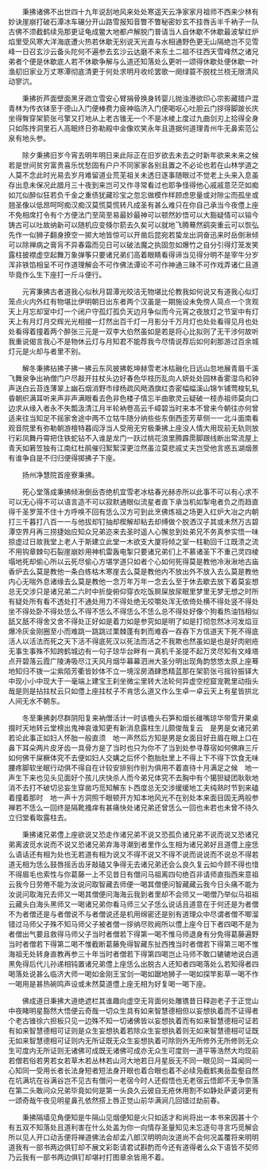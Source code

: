 <!-- { "loadSidebar": true } -->
　　秉拂诸佛不出世四十九年说刮地风来处处寒遥天云净家家月祖师不西来少林有妙诀崖崩打破石潭冰车碾分开山路雪报知音瞥不瞥秘密妙玄不挂唇舌半千衲子一队古佛不须截鹤续凫那更证龟成鳖大地都卢解脱门普请当人自休歇不休歇最波挈红炉焰里受风寒大洋海底遭火热若休歇无别说天光直与水相通野色更无山隔绝岂不见雪峰一日召玄沙云备头陀何不遍参去玄沙云达磨不来东土二祖不往西天雪峰然之诸兄弟者个便是休歇底人若不休歇争解与么道还知落处么更听一颂得休歇处便休歇一叶渔舠旧家业万丈寒潭彻底清更于何处求明月收纶罢歌一阕绿蓑不脱枕兰桡无限清风动寥泬。

　　秉拂折芦面壁面黑牙疏立雪安心臂捐骨换身转婴儿抛浊港欲印心宗影藏猎户混青林为传衣钵至于德山入门便棒费力疲神临济入门便喝呕心吐胆云门拶得脚跛长庆坐得臀穿架箭张弓擎又打地从上老古锥无一个不是冰棱上度过九曲剑刃上拾得全身只如陈抟洞里石人高眠终日弥勒殿中金像欢笑永年且道据何道理青州牛无鼻索范公泉有地头参。

　　除夕秉拂旧岁今宵去明年明日来此际正在旧岁欲去未去之时新年欲来未来之候若是世间贫穷富贵喜乐忧愁固有户户不同家家各别且置之不必论也若在山林学道之人莫不念此时光易去岁月难留道业荒芜祖关未透日逐事随眼过不觉老上头来入息虽存出息未保况此腊月三十夜到来岂可又作寻常看过也耶争怪得他心戚戚意茫茫如痴如兀似醉似狂若负千金之重债犹藏珍宝之忽忘做模作样顾虑思量或对隙尘而孤坐或翘圣像以低昂呵呵痴汉痴汉莫慌莫慌转凡成圣有甚么难只在你自己承当今夜僼上座不免相席打令有个方便法门至简至易最妙最神可以顿然妙悟可以大豁疑情可以镕今铸古可以吐故纳新可以随机应变倏尔箭去久矣可以就地飞腾蓦然鹞突重云可以恢弘先作一似狮子翻身撩空一掷大地皆惊可以开凿后昆宛若蛰龙出洞奋迅来时岳倒湫倾可以除禅病之膏肓不异春霜而见日可以破法魔之执固忽如爆竹之自分引得灯笼发笑露柱披襟虚空起舞万象弹筝只要诸兄弟们高着眼睛看得谛当见得分明不是宰牛分岁浑非铁馅相呈不可作道理解会不可作佛法谭论不可作神通三昧不可作戏弄诸仁且道毕竟作么生下座打一斤斗便行。

　　元宵秉拂古者道我心似秋月碧潭光皎洁无物堪比伦教我如何说又有道我心似灯笼点火内外红有物堪比伊明朝日出东者两个汉虽是一期施设未免傍人简点一个贪观天上月忘却室中灯一个闭户守孤灯孤负天边月争似而今元宵之夜放灯之节室中有灯天上有月灯月交辉光光相接一灯然出百千灯一月影分千万月灯也处处看得见月也处处看得着撞着两个醉张三元是一双李大伯然虽如是若是将心比拟则了无干涉何故听我重说偈言我心不是物休云灯与月知君不能荐我今尽情说荐后如何刹那游过百余城灯元是火却与者里不别。

　　解冬秉拂拈拂子拂一拂云东风披拂乾坤赫雪老冰枯融化日远山忽地展青眉千溪飞舞泉争出衲僧门户尽敲开拄杖头边好春色华枝历乱向人妍处处园林香雾湿鸟和钟声送白云苔连薄翠上幽石烟消野市绿杨疏风飏酒旗红杏密幅幅溪山锦乍铺莺梭轧轧昏朝织满耳听来声非声满眼看去色非色楼子情忘半曲歌灵云疑破一枝赤祖师莫向口边求从缘入者永不失瓢汲清江月半轮衲卷高云千嶂碧当时来本不曾来今朝往亦何曾适来往当知足不摇家舍途中两不立牯牛随分纳些些东倒西歪芳草侧一一北斗面南看观音院里有弥勒朝游檀特暮阎浮当人受用无穷极秉拂上座没人情大用现前无轨则放行彩凤舞丹霄把住铁蛇钻不入谁是龙门一跃过桃花浪里腾霹雳脚跟线断出常流屋上青天如箬笠独有江南红杜鹃催归絮絮深更泣然虽泣莫悲戚丈夫岂受他言惑五湖烟景有谁争自是不归归便得掷拂子下座。

　　扬州净慧院首座寮秉拂。

　　死心堂落成秉拂倾湫倒岳杏绝机宜雪老冰枯春光赫赤所以此事不可以有心求不可以无心得不可以语言造不可以寂默通眼似流星者直下承当机如掣电者负之而趋直得千圣罗笼不住十方呼唤不回有恁么汉方可到此烹佛炼祖之场更入红炉大冶之内朝打三千暮打八百一一与他拔却钉抽却楔解却粘去却缚做个脱洒汉子其或未然万古碧潭空界月再三捞捷始应知众兄弟迩来去圣时遥人心懈怠到处弟兄不务真参实悟一味掠虚过日故我堂上老人于斯建立此堂一木欲支大厦将倾之室一柱勒回千江既溃之流不用钩章棘句石裂崖崩妙用神机雷轰电掣只要诸兄弟们上不慕诸圣下不重己灵四棱塌地死却偷心所以云死尽偷心方堪学道只如者个心如何死得莫是教他冷湫湫地古庙香炉去么莫是教他一条白练枯木寒崖去么莫是教他内不放出外不放入去么莫是教他内心无喘外息诸缘去么莫是教他一念万年万年一念去么至于休去歇去放下着莫妄想总无交涉只是诸兄弟二六时中折旋俯仰穿衣吃饭屙屎放尿眠里梦里无梦无想之时所有疑处所有看不透处打不通处用力不得处绝无咬嚼处浑无依倚处横不得处竖不得处坐不得处卧不得处恁么不得不恁么不得恁么不恁么总不得处好像个狗看热油铛相似舐又舐不得舍又舍不得处正好如是着力如是参究如是明了如是打彻忽然冰河发焰豆爆冷灰金刚圈至小而难跳一跳跳过栗棘蓬有刺而难吞一吞吞下方信道天下死不得底活人以活法而死之天下活不得底死汉以死法而活之不我欺也然虽如是也是好肉剜疮无事生事殊不知跨鹤城边有一句子琼华台畔有一真机千圣提不起万灵尽知有文峰塔点开碧落云霞广陵涛吸尽江天风月烟华幕幕泗洲大圣分明出现角韵悠悠太原上座蓦地知归不拨一尘紫陌芳衢皆妙体不立一境淫房酒肆悉精蓝那在架箭张弓摇铃振铎大中现小小中现大于一毫端上建宝王刹坐微尘里转大法轮何异虚空挖窟宠靴里动指头哉是则是拈拄杖云只如僼上座拄杖子不肯恁么道又作么生卓一卓云天上有星皆拱北人间无水不朝东。

　　冬至秉拂剥尽群阴阳复来衲僧活计一时该檐头石笋和烟长碓嘴琼华带雪开果桌掇时天地转云堂榜出鬼神哀谁知更有新消息露柱生儿颇俊哉复云　是男是女诸兄弟若论此事正如妇人怀胎一般直须　地一声然后方知是男是女面目好丑眉在眼上口在鼻下耳朵两片皮牙齿一具骨方是了当时也只为你不了当到处参寻尊宿如何佛麻三斤如何佛干屎橛体究不去便如妇人交媾之后怀个胞胎肚里上不得上下不得下饮食无味腰疼脚软坐眠行动俱不得自在计较安排别作别为俱用不着直待十月满足之候　地一声生下来也见头见面好个孩儿庆快杀人而今弟兄体究不去胸中有个獦狚疑团耿耿地消不去打不破切忌妄生穿凿巧觅知解东卜西度总无交涉缓缓地工夫纯熟时节到来磕着撞着那时　地一声十方洞照千眼顿开方知本地风光不在别处本来面目固无两般参禅若不恁么一回终是隔靴搔痒有甚痛快处诸兄弟还曾恁么一回也未若也未曾不待久立归堂看取露柱去。

　　秉拂诸兄弟僼上座欲说又恐走作诸兄弟不说又恐孤负诸兄弟不说而说又恐诸兄弟离波觅水说而不说又恐诸兄弟弃海寻潮到者里作么生相为诸兄弟好且道僼上座恁么语话还有相为处也无若道有相为说又不得不说又不得不说而说说而不说总不得若道无相为恁么鼓唇摇舌齿牙敲磕又争得无去诸兄弟还会么良久复云如今顾不得也惜不得眉毛也索性与你葛藤一上不见昔日有僧问马祖离四句绝百非请师直指西来意祖云我今日劳倦不能为汝说问取智藏去师便一喝其僧便问智藏藏云我今日头痛不能为汝说问取海兄去师又一喝其僧便问海海云我到者里却不会师又一喝僧乃举似马祖祖云藏头白海头黑师又一喝诸兄弟你看马师三父子恁么说话且道意在于何还是为者僧不为者僧还是与者僧说不与者僧说还是机用绵密还是别有道理众中尽谓者僧不唧溜错过马师父子殊不知马师父子被者僧一拶纳尽败阙所以僼上座今日下者四喝不是为者僧出气要且救得马师父子当时者僧若下得第一喝不惟马师退身有分免得葛藤遍野当时者僧若下得第二喝不惟截断葛藤免得智藏东扯西拽当时者僧若下得第三喝不惟海祖无处转身直教再参三十年当时者僧若下得第四喝岂止马师不敢口辘辘地说白道黑免得后代儿孙递相钝置诸兄弟僼上座恁么出脱古人还知者四喝落处么若知得者四喝落处说甚么临济大师一喝如金刚王宝剑一喝如踞地狮子一喝如探竿影草一喝不作一喝用是甚热碗鸣声设或未然莫道僼上座无相为好复喝一喝下座。

　　佛成道日秉拂大道绝遮栏其谁趣向虚空无背面何处雕镌昔日释迦老子于正觉山中夜睹明星豁然大悟便云奇哉一切众生具有如来智慧德相但以妄想执着而不证得者个老古锥徐六担板只见一边殊不知一切诸佛皆以妄想执着而有如来智慧德相可证若有如来智慧德相可证则是众生妄想执着若除众生妄想执着则无如来智慧德相可证既无如来智慧德相可证则内无所证既无众生妄想执着可除则外无所修外无所修则无众生可度内无所证则无诸佛可成既无诸佛可成亦无众生可度则一道平等浩然大均现前若僧若俗若男若女若草木若丛林若山河大地若日月星辰无不同一眼见同一耳闻同一心知同一受用长者长法身短者短法身开眼也着合眼也着不必续凫截鹤夷岳盈壑自然在坑满坑在谷满谷岂不见古有僧问一老宿今时人还假悟也无老宿云悟即不无争奈落在第二头敢问众兄弟毕竟如何是第一头良久云彼自无疮休用割不如静处萨婆诃更有一颂奇哉午夜见明星鼻孔依然搭上唇正觉山前华满涧几回错过劫前春。

　　秉拂隔墙见角便知是牛隔山见烟便知是火只如适才和尚将出一本书来因甚十个有五双不知落处且道利害在什么处盖为你一向情存圣量知见未忘逐句寻言巧觅解会所以见人开口动舌便将禅道佛法会却孟八郎汉明明向汝道尚不会何况盖覆将来明明道我有一部书两边俱钉却不展文彩彰请君试斟酌而今还有道得者么众下语皆不契师乃云我有一部书两边俱钉却堪衬打图章余皆用不着。


